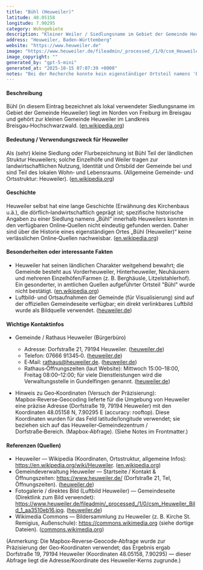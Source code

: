 ```yaml
---
title: "Bühl (Heuweiler)"
latitude: 48.05158
longitude: 7.90295
category: Wohngebiete
description: "Kleiner Weiler / Siedlungsname im Gebiet der Gemeinde Heuweiler im Breisgau‑Hochschwarzwald (ein separater Ort 'Bühl' online nicht eindeutig nachweisbar)."
address: "Heuweiler, Baden-Württemberg"
website: "https://www.heuweiler.de"
image: "https://www.heuweiler.de/fileadmin/_processed_/1/0/csm_Heuweiler_Bild_1_aa3510eb16.jpg"
image_copyright: ""
generated_by: "gpt-5-mini"
generated_at: "2025-10-15 07:07:39 +0000"
notes: "Bei der Recherche konnte kein eigenständiger Ortsteil namens 'Bühl' innerhalb der Gemeinde Heuweiler in offiziellen Quellen (inkl. Wikipedia und kommunaler Website) eindeutig nachgewiesen werden. Deshalb bezieht sich dieser Eintrag auf die Gemeinde Heuweiler / das Gebiet um Heuweiler; die angegebenen Koordinaten stammen aus einer Mapbox-Reverse-Geocode-Abfrage (Dorfstraße 19, 79194 Heuweiler: 48.05158 N, 7.90295 E). Bild stammt von der Fotogalerie der Gemeindeseite (Heuweiler). Quellentreffer: Heuweiler (Wikipedia), Heuweiler.de (Kontakt & Fotogalerie), Mapbox-Reverse-Geocode (siehe Notes)."
---
```


#### Beschreibung
Bühl (in diesem Eintrag bezeichnet als lokal verwendeter Siedlungsname im Gebiet der Gemeinde Heuweiler) liegt im Norden von Freiburg im Breisgau und gehört zur kleinen Gemeinde Heuweiler im Landkreis Breisgau‑Hochschwarzwald. ([en.wikipedia.org](https://en.wikipedia.org/wiki/Heuweiler))

#### Bedeutung / Verwendungszweck für Heuweiler
Als (sehr) kleine Siedlung oder Flurbezeichnung ist Bühl Teil der ländlichen Struktur Heuweilers; solche Einzelhöfe und Weiler tragen zur landwirtschaftlichen Nutzung, Identität und Ortsbild der Gemeinde bei und sind Teil des lokalen Wohn‑ und Lebensraums. (Allgemeine Gemeinde‑ und Ortsstruktur: Heuweiler). ([en.wikipedia.org](https://en.wikipedia.org/wiki/Heuweiler))

#### Geschichte
Heuweiler selbst hat eine lange Geschichte (Erwähnung des Kirchenbaus u.ä.), die dörflich‑landwirtschaftlich geprägt ist; spezifische historische Angaben zu einer Siedlung namens „Bühl“ innerhalb Heuweilers konnten in den verfügbaren Online‑Quellen nicht eindeutig gefunden werden. Daher sind über die Historie eines eigenständigen Ortes „Bühl (Heuweiler)“ keine verlässlichen Online‑Quellen nachweisbar. ([en.wikipedia.org](https://en.wikipedia.org/wiki/Heuweiler))

#### Besonderheiten oder interessante Fakten
- Heuweiler hat seinen ländlichen Charakter weitgehend bewahrt; die Gemeinde besteht aus Vorderheuweiler, Hinterheuweiler, Neuhäusern und mehreren Einzelhöfen/Farmen (z. B. Berghäusle, Litzelstahlerhof). Ein gesonderter, in amtlichen Quellen aufgeführter Ortsteil "Bühl" wurde nicht bestätigt. ([en.wikipedia.org](https://en.wikipedia.org/wiki/Heuweiler))  
- Luftbild‑ und Ortsaufnahmen der Gemeinde (für Visualisierung) sind auf der offiziellen Gemeindeseite verfügbar; ein direkt verlinkbares Luftbild wurde als Bildquelle verwendet. ([heuweiler.de](https://www.heuweiler.de/unsere-gemeinde/fotogalerie))

#### Wichtige Kontaktinfos
- Gemeinde / Rathaus Heuweiler (Bürgerbüro)  
  - Adresse: Dorfstraße 21, 79194 Heuweiler. ([heuweiler.de](https://www.heuweiler.de/))  
  - Telefon: 07666 91345‑0. ([heuweiler.de](https://www.heuweiler.de/))  
  - E‑Mail: rathaus@heuweiler.de. ([heuweiler.de](https://www.heuweiler.de/))  
  - Rathaus‑Öffnungszeiten (laut Website): Mittwoch 15:00–18:00, Freitag 08:00–12:00; für viele Dienstleistungen wird die Verwaltungsstelle in Gundelfingen genannt. ([heuweiler.de](https://www.heuweiler.de/))

- Hinweis zu Geo‑Koordinaten (Versuch der Präzisierung): Mapbox‑Reverse‑Geocoding lieferte für die Umgebung von Heuweiler eine präzise Adresse (Dorfstraße 19, 79194 Heuweiler) mit den Koordinaten 48.05158 N, 7.90295 E (accuracy: rooftop). Diese Koordinaten wurden für das Feld latitude/longitude verwendet; sie beziehen sich auf das Heuweiler‑Gemeindezentrum / Dorfstraße‑Bereich. (Mapbox‑Abfrage). (Siehe Notes im Frontmatter.) 

#### Referenzen (Quellen)
- Heuweiler — Wikipedia (Koordinaten, Ortsstruktur, allgemeine Infos): https://en.wikipedia.org/wiki/Heuweiler. ([en.wikipedia.org](https://en.wikipedia.org/wiki/Heuweiler))  
- Gemeindeverwaltung Heuweiler — Startseite / Kontakt & Öffnungszeiten: https://www.heuweiler.de/ (Dorfstraße 21, Tel, Öffnungszeiten). ([heuweiler.de](https://www.heuweiler.de/))  
- Fotogalerie / direktes Bild (Luftbild Heuweiler) — Gemeindeseite (Direktlink zum Bild verwendet): https://www.heuweiler.de/fileadmin/_processed_/1/0/csm_Heuweiler_Bild_1_aa3510eb16.jpg. ([heuweiler.de](https://www.heuweiler.de/fileadmin/_processed_/1/0/csm_Heuweiler_Bild_1_aa3510eb16.jpg))  
- Wikimedia Commons — Bildersammlung zu Heuweiler (z. B. Kirche St. Remigius, Außenschule): https://commons.wikimedia.org (siehe dortige Dateien). ([commons.wikimedia.org](https://commons.wikimedia.org/wiki/File%3ASt._Remigius_in_Heuweiler%2C_Piet%C3%A0_um_1600.jpg?utm_source=openai))

(Anmerkung: Die Mapbox‑Reverse‑Geocode‑Abfrage wurde zur Präzisierung der Geo‑Koordinaten verwendet; das Ergebnis ergab Dorfstraße 19, 79194 Heuweiler (Koordinaten 48.05158, 7.90295) — dieser Abfrage liegt die Adresse/Koordinate des Heuweiler‑Kerns zugrunde.)